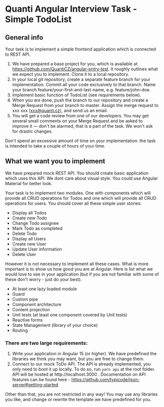 # Quanti Angular Interview Task - Simple TodoList

## General info

Your task is to implement a simple frontend application which is connected to REST API.

1. We have prepared a base project for you, which is available at https://github.com/QuantiCZ/angular-entry-test. It roughly outlines what we expect you to implement. Clone it to a local repository.
2. In your local git repository, create a separate feature branch for your implementation. Commit all your code exclusively to that branch. Name your branch feature/your-first-and-last-name, e.g. feature/john-doe.
3. Implement basic function of TodoList (see requirements below).
4. When you are done, push the branch to our repository and create a Merge Request from your branch to master. Assign the merge request to xxx xxx (xxx@quanti.cz), and send us an email.
5. You will get a code review from one of our developers. You may get several small comments on your Merge Request and be asked to improve it — don't be alarmed, that is a part of the task. We won't ask for drastic changes.

Don't spend an excessive amount of time on your implementation: the task is intended to take a couple of hours of your time.

## What we want you to implement

We have prepared mock REST API. You should create basic application which uses this API. We dont care about visual style. You could use Angular Material for better look.

Your task is to implement two modules. One with components which will provide all CRUD operations for Todos and one which will provide all CRUD operations for users. You should cover all these simple user stories:

- Display all Todos
- Create new Todo
- Change Todo assignee
- Mark Todo as completed
- Delete Todo
- Display all Users
- Create new User
- Update User information
- Delete User

However it is not necessary to implement all these cases. What is more important is to show us how good you are at Angular. Here is list what we would love to see in your application (but if you are not familiar with some of these don't worry - just do your best).

- At least one lazy loaded module
- Guard
- Custom pipe
- Component architecture
- Content projection
- Unit tests (at least one component covered by Unit tests)
- Reactive forms
- State Management (library of your choice)
- Routing

### There are two large requirements:

1. Write your application in Angular 15 (or higher). We have predefined the libraries we think you may want, but you are free to change them.
2. Connect to our mock ToDo API. The API is already implemented, you only need to boot it up locally. To do so, run `yarn api` at the root folder. API will be hosted at http://localhost:3000 . Documentation on API features can be found here - https://github.com/typicode/json-server#getting-started

Other than that, you are not restricted in any way! You may use any libraries you like, and change or rewrite the template we have predefined for you.
